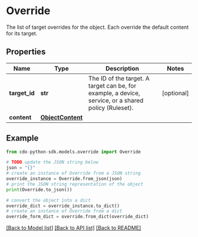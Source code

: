 # Override

The list of target overrides for the object. Each override the default content for its target.

## Properties

Name | Type | Description | Notes
------------ | ------------- | ------------- | -------------
**target_id** | **str** | The ID of the target. A target can be, for example, a device, service, or a shared policy (Ruleset). | [optional] 
**content** | [**ObjectContent**](ObjectContent.md) |  | 

## Example

```python
from cdo-python-sdk.models.override import Override

# TODO update the JSON string below
json = "{}"
# create an instance of Override from a JSON string
override_instance = Override.from_json(json)
# print the JSON string representation of the object
print(Override.to_json())

# convert the object into a dict
override_dict = override_instance.to_dict()
# create an instance of Override from a dict
override_form_dict = override.from_dict(override_dict)
```
[[Back to Model list]](../README.md#documentation-for-models) [[Back to API list]](../README.md#documentation-for-api-endpoints) [[Back to README]](../README.md)


